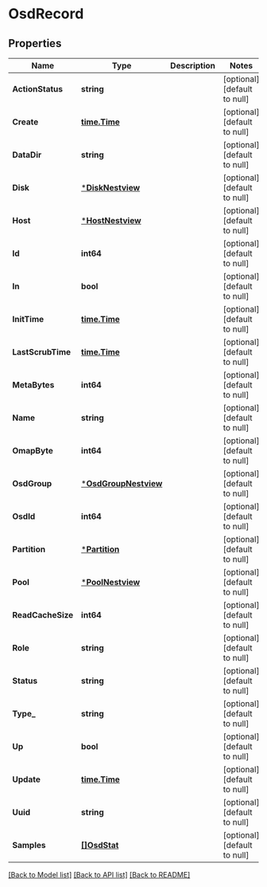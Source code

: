 # OsdRecord

## Properties
Name | Type | Description | Notes
------------ | ------------- | ------------- | -------------
**ActionStatus** | **string** |  | [optional] [default to null]
**Create** | [**time.Time**](time.Time.md) |  | [optional] [default to null]
**DataDir** | **string** |  | [optional] [default to null]
**Disk** | [***DiskNestview**](Disk_Nestview.md) |  | [optional] [default to null]
**Host** | [***HostNestview**](Host_Nestview.md) |  | [optional] [default to null]
**Id** | **int64** |  | [optional] [default to null]
**In** | **bool** |  | [optional] [default to null]
**InitTime** | [**time.Time**](time.Time.md) |  | [optional] [default to null]
**LastScrubTime** | [**time.Time**](time.Time.md) |  | [optional] [default to null]
**MetaBytes** | **int64** |  | [optional] [default to null]
**Name** | **string** |  | [optional] [default to null]
**OmapByte** | **int64** |  | [optional] [default to null]
**OsdGroup** | [***OsdGroupNestview**](OsdGroup_Nestview.md) |  | [optional] [default to null]
**OsdId** | **int64** |  | [optional] [default to null]
**Partition** | [***Partition**](Partition.md) |  | [optional] [default to null]
**Pool** | [***PoolNestview**](Pool_Nestview.md) |  | [optional] [default to null]
**ReadCacheSize** | **int64** |  | [optional] [default to null]
**Role** | **string** |  | [optional] [default to null]
**Status** | **string** |  | [optional] [default to null]
**Type_** | **string** |  | [optional] [default to null]
**Up** | **bool** |  | [optional] [default to null]
**Update** | [**time.Time**](time.Time.md) |  | [optional] [default to null]
**Uuid** | **string** |  | [optional] [default to null]
**Samples** | [**[]OsdStat**](OsdStat.md) |  | [optional] [default to null]

[[Back to Model list]](../README.md#documentation-for-models) [[Back to API list]](../README.md#documentation-for-api-endpoints) [[Back to README]](../README.md)


